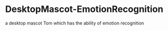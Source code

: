 # DesktopMascot-EmotionRecognition
a desktop mascot Tom which has the ability of emotion recognition
